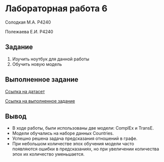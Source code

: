 # Лабораторная работа 6

Солодкая М.А. P4240

Полежаева Е.И. P4240

## Задание

1. Изучить ноутбук для данной работы
2. Обучить новую модель

## Выполненное задание

[Ссылка на датасет](https://pykeen.readthedocs.io/en/stable/api/pykeen.datasets.Countries.html#pykeen.datasets.Countries)

[Ссылка на выполненное задание](https://github.com/ZhenyaP0/validation-and-testing/blob/2b7738426005422a1ed78ad992982a6c444b82bb/Lab1/Lr1.ipynb)

## Вывод

 - В ходе работы, были использованы две модели: ComplEx и TransE. 
 - Модели обучались на наборе данных Countries.
 - Успешно решена задача предсказания отношений в графе.
 - При небольшом количестве эпох обучения модели часто появляются ошибки в предсказаниях, но при увеличении количества эпох их количество уменьшается.                                                
                                                           


